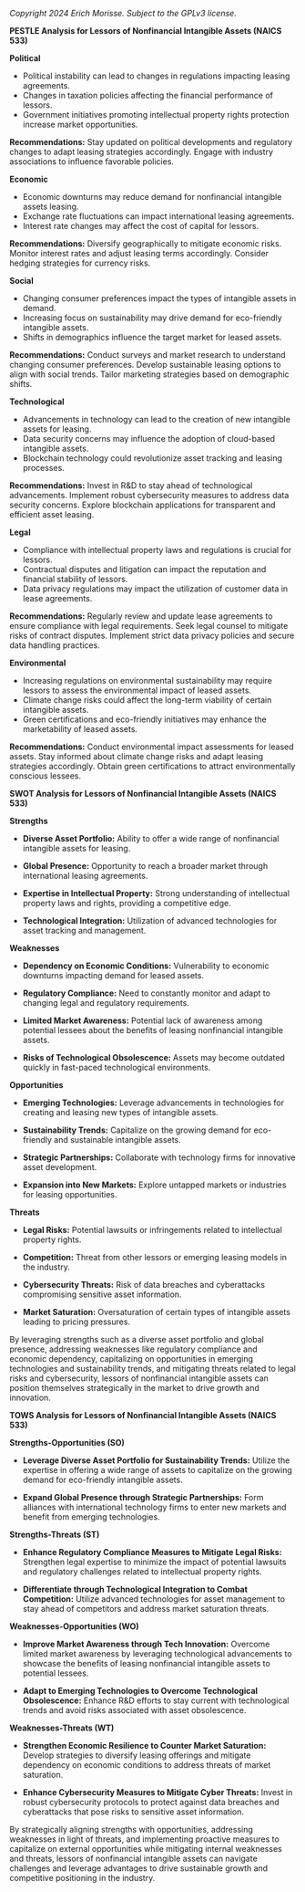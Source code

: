 *Copyright 2024 Erich Morisse.  Subject to the GPLv3 license.*


**PESTLE Analysis for Lessors of Nonfinancial Intangible Assets (NAICS 533)**

**Political**
- Political instability can lead to changes in regulations impacting leasing agreements.
- Changes in taxation policies affecting the financial performance of lessors.
- Government initiatives promoting intellectual property rights protection increase market opportunities.
  
**Recommendations:** Stay updated on political developments and regulatory changes to adapt leasing strategies accordingly. Engage with industry associations to influence favorable policies.

**Economic**
- Economic downturns may reduce demand for nonfinancial intangible assets leasing.
- Exchange rate fluctuations can impact international leasing agreements.
- Interest rate changes may affect the cost of capital for lessors.
  
**Recommendations:** Diversify geographically to mitigate economic risks. Monitor interest rates and adjust leasing terms accordingly. Consider hedging strategies for currency risks.

**Social**
- Changing consumer preferences impact the types of intangible assets in demand.
- Increasing focus on sustainability may drive demand for eco-friendly intangible assets.
- Shifts in demographics influence the target market for leased assets.
  
**Recommendations:** Conduct surveys and market research to understand changing consumer preferences. Develop sustainable leasing options to align with social trends. Tailor marketing strategies based on demographic shifts.

**Technological**
- Advancements in technology can lead to the creation of new intangible assets for leasing.
- Data security concerns may influence the adoption of cloud-based intangible assets.
- Blockchain technology could revolutionize asset tracking and leasing processes.
  
**Recommendations:** Invest in R&D to stay ahead of technological advancements. Implement robust cybersecurity measures to address data security concerns. Explore blockchain applications for transparent and efficient asset leasing.

**Legal**
- Compliance with intellectual property laws and regulations is crucial for lessors.
- Contractual disputes and litigation can impact the reputation and financial stability of lessors.
- Data privacy regulations may impact the utilization of customer data in lease agreements.
  
**Recommendations:** Regularly review and update lease agreements to ensure compliance with legal requirements. Seek legal counsel to mitigate risks of contract disputes. Implement strict data privacy policies and secure data handling practices.

**Environmental**
- Increasing regulations on environmental sustainability may require lessors to assess the environmental impact of leased assets.
- Climate change risks could affect the long-term viability of certain intangible assets.
- Green certifications and eco-friendly initiatives may enhance the marketability of leased assets.
  
**Recommendations:** Conduct environmental impact assessments for leased assets. Stay informed about climate change risks and adapt leasing strategies accordingly. Obtain green certifications to attract environmentally conscious lessees.

**SWOT Analysis for Lessors of Nonfinancial Intangible Assets (NAICS 533)**

**Strengths**
- **Diverse Asset Portfolio:** Ability to offer a wide range of nonfinancial intangible assets for leasing.
  
- **Global Presence:** Opportunity to reach a broader market through international leasing agreements.
  
- **Expertise in Intellectual Property:** Strong understanding of intellectual property laws and rights, providing a competitive edge.

- **Technological Integration:** Utilization of advanced technologies for asset tracking and management.

**Weaknesses**
- **Dependency on Economic Conditions:** Vulnerability to economic downturns impacting demand for leased assets.
  
- **Regulatory Compliance:** Need to constantly monitor and adapt to changing legal and regulatory requirements.
  
- **Limited Market Awareness:** Potential lack of awareness among potential lessees about the benefits of leasing nonfinancial intangible assets.

- **Risks of Technological Obsolescence:** Assets may become outdated quickly in fast-paced technological environments.

**Opportunities**
- **Emerging Technologies:** Leverage advancements in technologies for creating and leasing new types of intangible assets.
  
- **Sustainability Trends:** Capitalize on the growing demand for eco-friendly and sustainable intangible assets.
  
- **Strategic Partnerships:** Collaborate with technology firms for innovative asset development.
  
- **Expansion into New Markets:** Explore untapped markets or industries for leasing opportunities.

**Threats**
- **Legal Risks:** Potential lawsuits or infringements related to intellectual property rights.
  
- **Competition:** Threat from other lessors or emerging leasing models in the industry.
  
- **Cybersecurity Threats:** Risk of data breaches and cyberattacks compromising sensitive asset information.
  
- **Market Saturation:** Oversaturation of certain types of intangible assets leading to pricing pressures.

By leveraging strengths such as a diverse asset portfolio and global presence, addressing weaknesses like regulatory compliance and economic dependency, capitalizing on opportunities in emerging technologies and sustainability trends, and mitigating threats related to legal risks and cybersecurity, lessors of nonfinancial intangible assets can position themselves strategically in the market to drive growth and innovation.

**TOWS Analysis for Lessors of Nonfinancial Intangible Assets (NAICS 533)**

**Strengths-Opportunities (SO)**
- **Leverage Diverse Asset Portfolio for Sustainability Trends:** Utilize the expertise in offering a wide range of assets to capitalize on the growing demand for eco-friendly intangible assets.
  
- **Expand Global Presence through Strategic Partnerships:** Form alliances with international technology firms to enter new markets and benefit from emerging technologies.

**Strengths-Threats (ST)**
- **Enhance Regulatory Compliance Measures to Mitigate Legal Risks:** Strengthen legal expertise to minimize the impact of potential lawsuits and regulatory challenges related to intellectual property rights.
  
- **Differentiate through Technological Integration to Combat Competition:** Utilize advanced technologies for asset management to stay ahead of competitors and address market saturation threats.

**Weaknesses-Opportunities (WO)**
- **Improve Market Awareness through Tech Innovation:** Overcome limited market awareness by leveraging technological advancements to showcase the benefits of leasing nonfinancial intangible assets to potential lessees.
  
- **Adapt to Emerging Technologies to Overcome Technological Obsolescence:** Enhance R&D efforts to stay current with technological trends and avoid risks associated with asset obsolescence.

**Weaknesses-Threats (WT)**
- **Strengthen Economic Resilience to Counter Market Saturation:** Develop strategies to diversify leasing offerings and mitigate dependency on economic conditions to address threats of market saturation.
  
- **Enhance Cybersecurity Measures to Mitigate Cyber Threats:** Invest in robust cybersecurity protocols to protect against data breaches and cyberattacks that pose risks to sensitive asset information.

By strategically aligning strengths with opportunities, addressing weaknesses in light of threats, and implementing proactive measures to capitalize on external opportunities while mitigating internal weaknesses and threats, lessors of nonfinancial intangible assets can navigate challenges and leverage advantages to drive sustainable growth and competitive positioning in the industry.

